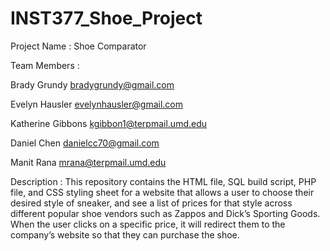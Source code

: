 # INST377_Shoe_Project
Project Name : Shoe Comparator 

Team Members : 


Brady Grundy
bradygrundy@gmail.com

Evelyn Hausler 
evelynhausler@gmail.com

Katherine Gibbons
kgibbon1@terpmail.umd.edu

Daniel Chen
danielcc70@gmail.com

Manit Rana
mrana@terpmail.umd.edu

Description : This repository contains the HTML file, SQL build script, PHP file, and CSS styling sheet for 
a website that allows a user to choose their desired style of sneaker, and see a list of prices for that 
style across different popular shoe vendors such as Zappos and Dick’s Sporting Goods. When the user clicks
on a specific price, it will redirect them to the company’s website so that they can purchase the shoe. 
